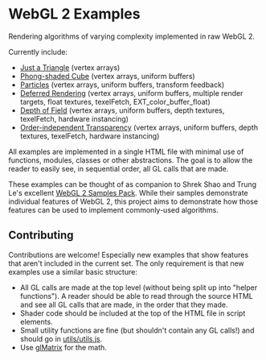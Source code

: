 WebGL 2 Examples
================

Rendering algorithms of varying complexity implemented in raw WebGL 2.

Currently include:
- [Just a Triangle](https://tsherif.github.io/webgl2examples/triangle.html) (vertex arrays)
- [Phong-shaded Cube](https://tsherif.github.io/webgl2examples/cube.html) (vertex arrays, uniform buffers)
- [Particles](https://tsherif.github.io/webgl2examples/particles.html) (vertex arrays, uniform buffers, transform feedback)
- [Deferred Rendering](https://tsherif.github.io/webgl2examples/deferred.html) (vertex arrays, uniform buffers, multiple render targets, float textures, texelFetch, EXT_color_buffer_float)
- [Depth of Field](https://tsherif.github.io/webgl2examples/dof.html) (vertex arrays, uniform buffers, depth textures, texelFetch, hardware instancing)
- [Order-independent Transparency](https://tsherif.github.io/webgl2examples/dof.html) (vertex arrays, uniform buffers, depth textures, texelFetch, hardware instancing)

All examples are implemented in a single HTML file with minimal use of functions, modules, classes or other abstractions. The goal is to allow the reader to easily see, in sequential order, all GL calls that are made.

These examples can be thought of as companion to Shrek Shao and Trung Le's excellent [WebGL 2 Samples Pack](http://webglsamples.org/WebGL2Samples/). While their samples demonstrate individual features of WebGL 2, this project aims to demonstrate how those features can be used to implement commonly-used algorithms.

Contributing
------------

Contributions are welcome! Especially new examples that show features that aren't included in the current set. The only requirement is that new examples use a similar basic structure:
- All GL calls are made at the top level (without being split up into "helper functions"). A reader should be able to read through the source HTML and see all GL calls that are made, in the order that they made.
- Shader code should be included at the top of the HTML file in script elements.
- Small utility functions are fine (but shouldn't contain any GL calls!) and should go in [utils/utils.js](https://github.com/tsherif/webgl2examples/blob/master/utils/utils.js).
- Use [glMatrix](https://github.com/tsherif/webgl2examples/blob/master/utils/gl-matrix.js) for the math.
